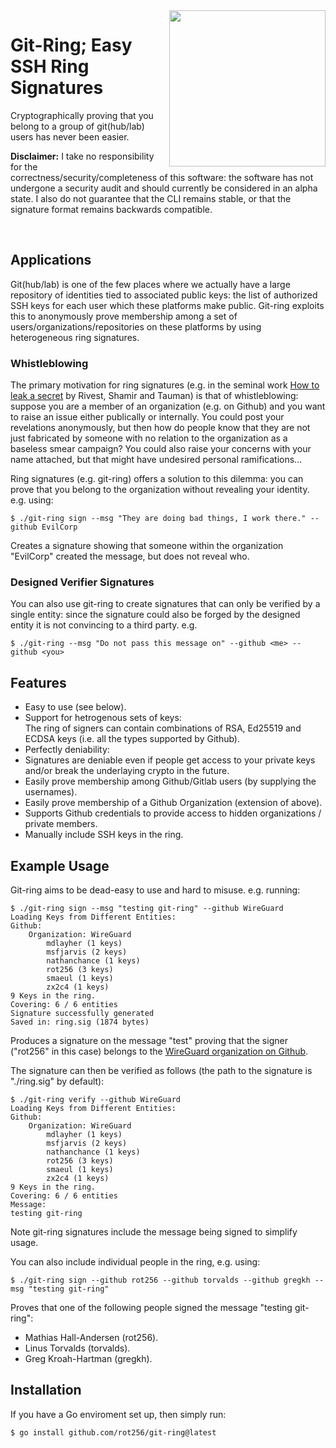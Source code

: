 <img src="https://rot256.dev/git-ring-icon.svg?" align="right" height="250" width="250"/>


# Git-Ring; Easy SSH Ring Signatures

Cryptographically proving that you belong to a group of git(hub/lab) users has never been easier.

**Disclaimer:** I take no responsibility for the correctness/security/completeness of this software:
the software has not undergone a security audit and should currently be considered in an alpha state.
I also do not guarantee that the CLI remains stable, or that the signature format remains backwards compatible.


<br>

## Applications

Git(hub/lab) is one of the few places where we actually have a large repository of identities tied to associated public keys: the list of authorized SSH keys for each user which these platforms make public.
Git-ring exploits this to anonymously prove membership among a set of users/organizations/repositories on these platforms by using heterogeneous ring signatures.

### Whistleblowing

The primary motivation for ring signatures (e.g. in the seminal work [How to leak a secret](https://people.csail.mit.edu/rivest/pubs/RST01.pdf)
by Rivest, Shamir and Tauman) is that of whistleblowing: suppose you are a member of an organization (e.g. on Github) 
and you want to raise an issue either publically or internally.
You could post your revelations anonymously, but then how do people know that they are not just fabricated by someone with no relation to the organization as a baseless smear campaign? You could also raise your concerns with your name attached, but that might have undesired personal ramifications...

Ring signatures (e.g. git-ring) offers a solution to this dilemma: you can prove that you belong to the organization without revealing your identity.
e.g. using:

```console
$ ./git-ring sign --msg "They are doing bad things, I work there." --github EvilCorp
```

Creates a signature showing that someone within the organization "EvilCorp" created the message, but does not reveal who.

### Designed Verifier Signatures

You can also use git-ring to create signatures that can only be verified by a single entity: 
since the signature could also be forged by the designed entity it is not convincing to a third party. e.g.

```console
$ ./git-ring --msg "Do not pass this message on" --github <me> --github <you>
```

## Features

- Easy to use (see below).
- Support for hetrogenous sets of keys: <br>
  The ring of signers can contain combinations of RSA, Ed25519 and ECDSA keys (i.e. all the types supported by Github).
- Perfectly deniability: <br> 
- Signatures are deniable even if people get access to your private keys and/or break the underlaying crypto in the future.
- Easily prove membership among Github/Gitlab users (by supplying the usernames).
- Easily prove membership of a Github Organization (extension of above).
- Supports Github credentials to provide access to hidden organizations / private members.
- Manually include SSH keys in the ring.

## Example Usage

Git-ring aims to be dead-easy to use and hard to misuse. e.g. running:

```console
$ ./git-ring sign --msg "testing git-ring" --github WireGuard
Loading Keys from Different Entities:
Github:
    Organization: WireGuard
        mdlayher (1 keys)
        msfjarvis (2 keys)
        nathanchance (1 keys)
        rot256 (3 keys)
        smaeul (1 keys)
        zx2c4 (1 keys)
9 Keys in the ring.
Covering: 6 / 6 entities
Signature successfully generated
Saved in: ring.sig (1874 bytes)
```

Produces a signature on the message "test" proving that the signer ("rot256" in this case) belongs to the [WireGuard organization on Github](https://github.com/orgs/WireGuard/people).

The signature can then be verified as follows (the path to the signature is "./ring.sig" by default):

```console
$ ./git-ring verify --github WireGuard
Loading Keys from Different Entities:
Github:
    Organization: WireGuard
        mdlayher (1 keys)
        msfjarvis (2 keys)
        nathanchance (1 keys)
        rot256 (3 keys)
        smaeul (1 keys)
        zx2c4 (1 keys)
9 Keys in the ring.
Covering: 6 / 6 entities
Message:
testing git-ring
```

Note git-ring signatures include the message being signed to simplify usage.

You can also include individual people in the ring, e.g. using:

```console
$ ./git-ring sign --github rot256 --github torvalds --github gregkh --msg "testing git-ring"
```

Proves that one of the following people signed the message "testing git-ring":

- Mathias Hall-Andersen (rot256).
- Linus Torvalds (torvalds).
- Greg Kroah-Hartman (gregkh).

## Installation

If you have a Go enviroment set up, then simply run:

```console
$ go install github.com/rot256/git-ring@latest
```